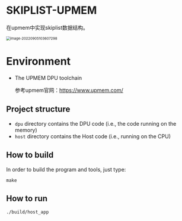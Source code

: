 # SKIPLIST-UPMEM

在upmem中实现skiplist数据结构。

<img src="https://user-images.githubusercontent.com/83715643/188350201-0fce7b2d-df4a-4d9d-8ac9-a3b00d11e02d.png" alt="image-20220905103607298" style="zoom: 67%;" />

# Environment

- The UPMEM DPU toolchain

  参考upmem官网：https://www.upmem.com/

## Project structure

* `dpu` directory contains the DPU code (i.e., the code running on the memory)
* `host` directory contains the Host code (i.e., running on the CPU)

## How to build

In order to build the program and tools, just type:

```shell
make
```

## How to run

```shell
./build/host_app
```

